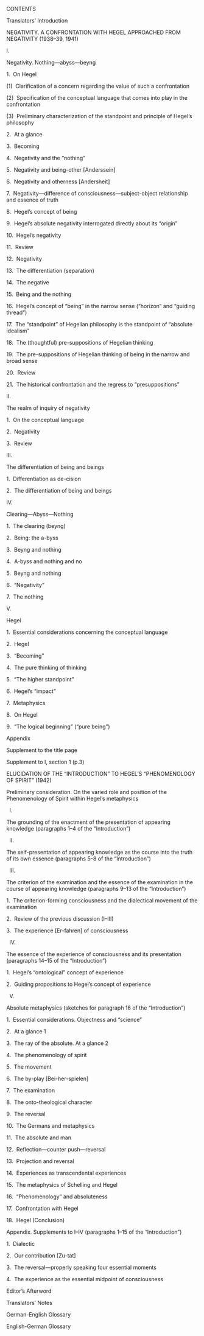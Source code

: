 CONTENTS

Translators’ Introduction

NEGATIVITY. A CONFRONTATION WITH HEGEL APPROACHED FROM NEGATIVITY (1938–39, 1941)

I.

Negativity. Nothing—abyss—beyng

1.  On Hegel

(1)  Clarification of a concern regarding the value of such a confrontation

(2)  Specification of the conceptual language that comes into play in the confrontation

(3)  Preliminary characterization of the standpoint and principle of Hegel’s philosophy

2.  At a glance

3.  Becoming

4.  Negativity and the “nothing”

5.  Negativity and being-other [Anderssein]

6.  Negativity and otherness [Andersheit]

7.  Negativity—difference of consciousness—subject-object relationship and essence of truth

8.  Hegel’s concept of being

9.  Hegel’s absolute negativity interrogated directly about its “origin”

10.  Hegel’s negativity

11.  Review

12.  Negativity

13.  The differentiation (separation)

14.  The negative

15.  Being and the nothing

16.  Hegel’s concept of “being” in the narrow sense (“horizon” and “guiding thread”)

17.  The “standpoint” of Hegelian philosophy is the standpoint of “absolute idealism”

18.  The (thoughtful) pre-suppositions of Hegelian thinking

19.  The pre-suppositions of Hegelian thinking of being in the narrow and broad sense

20.  Review

21.  The historical confrontation and the regress to “presuppositions”

II.

The realm of inquiry of negativity

1.  On the conceptual language

2.  Negativity

3.  Review

III.

The differentiation of being and beings

1.  Differentiation as de-cision

2.  The differentiation of being and beings

IV.

Clearing—Abyss—Nothing

1.  The clearing (beyng)

2.  Being: the a-byss

3.  Beyng and nothing

4.  A-byss and nothing and no

5.  Beyng and nothing

6.  “Negativity”

7.  The nothing

V.

Hegel

1.  Essential considerations concerning the conceptual language

2.  Hegel

3.  “Becoming”

4.  The pure thinking of thinking

5.  “The higher standpoint”

6.  Hegel’s “impact”

7.  Metaphysics

8.  On Hegel

9.  “The logical beginning” (“pure being”)

Appendix

Supplement to the title page

Supplement to I, section 1 (p.3)

ELUCIDATION OF THE “INTRODUCTION” TO HEGEL’S “PHENOMENOLOGY OF SPIRIT” (1942)

Preliminary consideration. On the varied role and position of the Phenomenology of Spirit within Hegel’s metaphysics

  I.

The grounding of the enactment of the presentation of appearing knowledge (paragraphs 1–4 of the “Introduction”)

  II.

The self-presentation of appearing knowledge as the course into the truth of its own essence (paragraphs 5–8 of the “Introduction”)

  III.

The criterion of the examination and the essence of the examination in the course of appearing knowledge (paragraphs 9–13 of the “Introduction”)

1.  The criterion-forming consciousness and the dialectical movement of the examination

2.  Review of the previous discussion (I–III)

3.  The experience [Er-fahren] of consciousness

  IV.

The essence of the experience of consciousness and its presentation (paragraphs 14–15 of the “Introduction”)

1.  Hegel’s “ontological” concept of experience

2.  Guiding propositions to Hegel’s concept of experience

  V.

Absolute metaphysics (sketches for paragraph 16 of the “Introduction”)

1.  Essential considerations. Objectness and “science”

2.  At a glance 1

3.  The ray of the absolute. At a glance 2

4.  The phenomenology of spirit

5.  The movement

6.  The by-play [Bei-her-spielen]

7.  The examination

8.  The onto-theological character

9.  The reversal

10.  The Germans and metaphysics

11.  The absolute and man

12.  Reflection—counter push—reversal

13.  Projection and reversal

14.  Experiences as transcendental experiences

15.  The metaphysics of Schelling and Hegel

16.  “Phenomenology” and absoluteness

17.  Confrontation with Hegel

18.  Hegel (Conclusion)

Appendix. Supplements to I–IV (paragraphs 1–15 of the “Introduction”)

1.  Dialectic

2.  Our contribution [Zu-tat]

3.  The reversal—properly speaking four essential moments

4.  The experience as the essential midpoint of consciousness

Editor’s Afterword

Translators’ Notes

German-English Glossary

English-German Glossary
